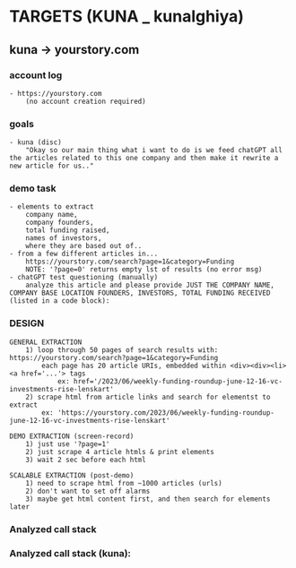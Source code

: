 # TARGETS (KUNA _ kunalghiya)

## kuna -> yourstory.com
### account log
    - https://yourstory.com
        (no account creation required)
        
### goals
    - kuna (disc)
        "Okay so our main thing what i want to do is we feed chatGPT all the articles related to this one company and then make it rewrite a new article for us.."

### demo task
    - elements to extract
        company name, 
        company founders, 
        total funding raised, 
        names of investors, 
        where they are based out of.. 
    - from a few different articles in...
        https://yourstory.com/search?page=1&category=Funding
        NOTE: '?page=0' returns empty lst of results (no error msg)
    - chatGPT test questioning (manually)
        analyze this article and please provide JUST THE COMPANY NAME, COMPANY BASE LOCATION FOUNDERS, INVESTORS, TOTAL FUNDING RECEIVED (listed in a code block):    

### **DESIGN**
    GENERAL EXTRACTION
        1) loop through 50 pages of search results with: https://yourstory.com/search?page=1&category=Funding
            each page has 20 article URIs, embedded within <div><div><li><a href='...'> tags
                ex: href='/2023/06/weekly-funding-roundup-june-12-16-vc-investments-rise-lenskart'
        2) scrape html from article links and search for elementst to extract
            ex: 'https://yourstory.com/2023/06/weekly-funding-roundup-june-12-16-vc-investments-rise-lenskart'
            
    DEMO EXTRACTION (screen-record)
        1) just use '?page=1'
        2) just scrape 4 article htmls & print elements 
        3) wait 2 sec before each html
            
    SCALABLE EXTRACTION (post-demo)
        1) need to scrape html from ~1000 articles (urls)
        2) don't want to set off alarms
        3) maybe get html content first, and then search for elements later
        
### Analyzed call stack      
    

### Analyzed call stack (kuna):
    



